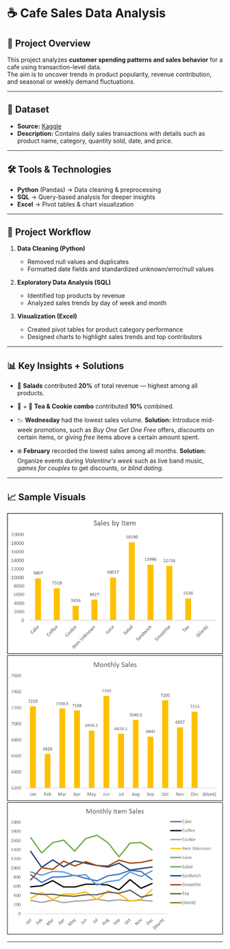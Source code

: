# ☕ Cafe Sales Data Analysis

## 📌 Project Overview
This project analyzes **customer spending patterns and sales behavior** for a cafe using transaction-level data.  
The aim is to uncover trends in product popularity, revenue contribution, and seasonal or weekly demand fluctuations.

---

## 📂 Dataset
- **Source:** [Kaggle](https://www.kaggle.com/datasets/ahmedmohamed2003/cafe-sales-dirty-data-for-cleaning-training)
- **Description:** Contains daily sales transactions with details such as product name, category, quantity sold, date, and price.

---

## 🛠 Tools & Technologies
- **Python** (Pandas) → Data cleaning & preprocessing  
- **SQL** → Query-based analysis for deeper insights  
- **Excel** → Pivot tables & chart visualization

---

## 🔄 Project Workflow
1. **Data Cleaning (Python)**  
   - Removed null values and duplicates  
   - Formatted date fields and standardized unknown/error/null values  

2. **Exploratory Data Analysis (SQL)**  
   - Identified top products by revenue  
   - Analyzed sales trends by day of week and month  

3. **Visualization (Excel)**  
   - Created pivot tables for product category performance  
   - Designed charts to highlight sales trends and top contributors

---

## 📊 Key Insights + Solutions
- 🥗 **Salads** contributed **20%** of total revenue — highest among all products.  
- 🍵 + 🍪 **Tea & Cookie combo** contributed **10%** combined.
  
- 📉 **Wednesday** had the lowest sales volume.
  **Solution:** Introduce mid-week promotions, such as *Buy One Get One Free* offers, *discounts* on certain items, or giving *free* items above a certain amount spent.
- ❄️ **February** recorded the lowest sales among all months.
  **Solution:** Organize events during *Valentine's week* such as live band music, *games for couples* to get discounts, or *blind dating*.

---

## 📈 Sample Visuals

![Revenue by Product Category](revenue_by_category.png)  
![Monthly Sales Trend](monthly_sales_trend.png)
![Monthly_Item_Sales](monthly_item_sales.png)

---

